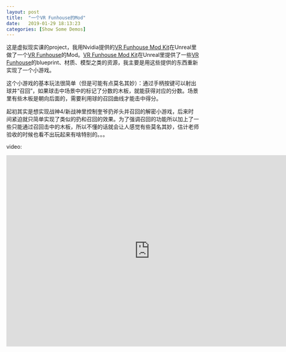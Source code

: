 ```yaml
---
layout: post
title:  "一个VR Funhouse的Mod"
date:   2019-01-29 18:13:23
categories: [Show Some Demos]
---
```


这是虚拟现实课的project，我用Nvidia提供的[VR Funhouse Mod Kit]在Unreal里做了一个[VR Funhouse]的Mod。[VR Funhouse Mod Kit]在Unreal里提供了一些[VR Funhouse]的blueprint、材质、模型之类的资源，我主要是用这些提供的东西重新实现了一个小游戏。

这个小游戏的基本玩法很简单（但是可能有点莫名其妙）：通过手柄按键可以射出球并“召回”，如果球击中场景中的标记了分数的木板，就能获得对应的分数。场景里有些木板是朝向后面的，需要利用球的召回曲线才能击中得分。

起初其实是想实现战神4/新战神里控制奎爷扔斧头并召回的解密小游戏，后来时间紧迫就只简单实现了类似的扔和召回的效果。为了强调召回的功能所以加上了一些只能通过召回击中的木板，所以不懂的话就会让人感觉有些莫名其妙，估计老师验收的时候也看不出玩起来有啥特别的。。。

[VR Funhouse]: https://store.steampowered.com/app/468700/NVIDIA_VR_Funhouse/
[VR Funhouse Mod Kit]: https://developer.nvidia.com/vr-funhouse-mod-kit

video:
<iframe src="https://www.jianguoyun.com/p/DcNpwYoQ3aSlBhixv9cB" width="750px" height="500px" frameborder="0" scrolling="no" allowfullscreen="true"></iframe>

